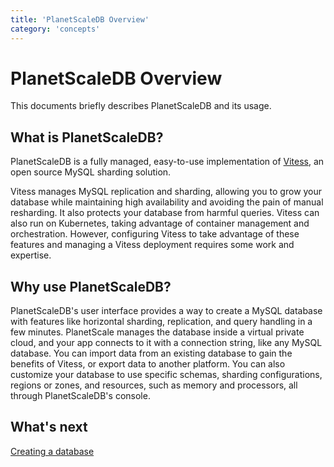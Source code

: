```yaml
---
title: 'PlanetScaleDB Overview'
category: 'concepts'
---
```


# PlanetScaleDB Overview

This documents briefly describes PlanetScaleDB and its usage.

## What is PlanetScaleDB?

PlanetScaleDB is a fully managed, easy-to-use implementation of [Vitess](http://vitess.io), an open source MySQL sharding solution.

Vitess manages MySQL replication and sharding, allowing you to grow your database while maintaining high availability and avoiding the pain of manual resharding. It also protects your database from harmful queries. Vitess can also run on Kubernetes, taking advantage of container management and orchestration. However, configuring Vitess to take advantage of these features and managing a Vitess deployment requires some work and expertise.

## Why use PlanetScaleDB?

PlanetScaleDB's user interface provides a way to create a MySQL database with features like horizontal sharding, replication, and query handling in a few minutes. PlanetScale manages the database inside a virtual private cloud, and your app connects to it with a connection string, like any MySQL database. You can import data from an existing database to gain the benefits of Vitess, or export data to another platform. You can also customize your database to use specific schemas, sharding configurations, regions or zones, and resources, such as memory and processors, all through PlanetScaleDB's console.

## What's next

[Creating a database](psdb/creating-database)
